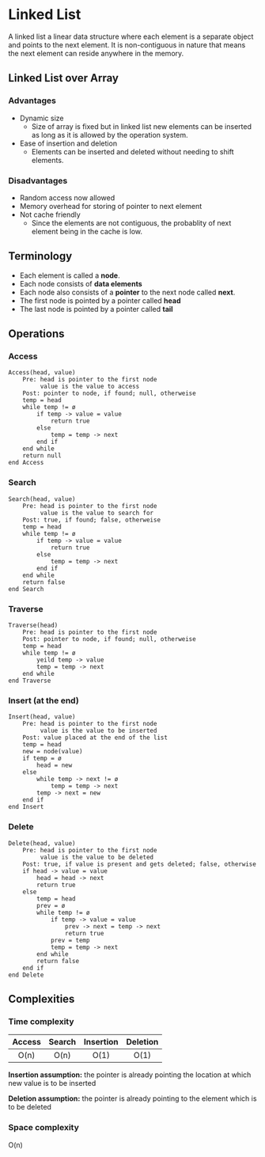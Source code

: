 

# Linked List
A linked list a linear data structure where each element is a separate object and points to the next element. It is non-contiguous in nature that means the next element can reside anywhere in the memory. 

## Linked List over Array

### Advantages

- Dynamic size
	- Size of array is fixed but in linked list new elements can be inserted as long as it is allowed by the operation system.
 - Ease of insertion and deletion
	 - Elements can be inserted and deleted without needing to shift elements.

### Disadvantages

- Random access now allowed
- Memory overhead for storing of pointer to next element
- Not cache friendly
	- Since the elements are not contiguous, the probablity of next element being in the cache is low.

## Terminology

- Each element is called a **node**.
- Each node consists of **data elements**
- Each node also consists of a **pointer** to the next node called **next**.
- The first node is pointed by a pointer called **head**
- The last node is pointed by a pointer called **tail**

## Operations

### Access
```
Access(head, value)
	Pre: head is pointer to the first node
	     value is the value to access
	Post: pointer to node, if found; null, otherweise
	temp = head
	while temp != ø
		if temp -> value = value
			return true
		else
			temp = temp -> next
		end if
	end while
	return null
end Access
```

### Search
```
Search(head, value)
	Pre: head is pointer to the first node
	     value is the value to search for
	Post: true, if found; false, otherweise
	temp = head
	while temp != ø
		if temp -> value = value
			return true
		else
			temp = temp -> next
		end if
	end while
	return false
end Search
```
### Traverse
```
Traverse(head)
	Pre: head is pointer to the first node
	Post: pointer to node, if found; null, otherweise
	temp = head
	while temp != ø
		yeild temp -> value
		temp = temp -> next
	end while
end Traverse
```

### Insert (at the end)
```
Insert(head, value)
	Pre: head is pointer to the first node
	     value is the value to be inserted
	Post: value placed at the end of the list
	temp = head
	new = node(value)
	if temp = ø
		head = new
	else
		while temp -> next != ø
			temp = temp -> next
		temp -> next = new
	end if
end Insert
```
### Delete
```
Delete(head, value)
	Pre: head is pointer to the first node
	     value is the value to be deleted
	Post: true, if value is present and gets deleted; false, otherwise
	if head -> value = value
		head = head -> next
		return true
	else
		temp = head
		prev = ø
		while temp != ø
			if temp -> value = value
				prev -> next = temp -> next
				return true
			prev = temp
			temp = temp -> next
		end while
		return false
	end if
end Delete
```
## Complexities

### Time complexity

| Access    | Search    | Insertion | Deletion  |
| :-------: | :-------: | :-------: | :-------: |
| O(n)      | O(n)      | O(1)      | O(1)      |

**Insertion assumption:** the pointer is already pointing the location at which new value is to be inserted

**Deletion assumption:** the pointer is already pointing to the element which is to be deleted

### Space complexity
O(n)
